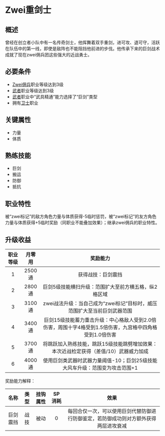 # Zwei重剑士

## 概述

曾经在创立者小队中有一名传奇剑士，他挥舞着双手重剑，进可攻、退可守，活跃在队伍中的第一线，即使是敌阵也不能阻挡他前进的步伐。他传承下来的巨剑战术成就了现在zwei佣兵团这些强大的近战勇士。

## 必要条件

* <a href="../zwei-mercenary" target="_blank">Zwei佣兵</a>职业等级达到3级
* <a href="../../../basicJob/Warrior" target="_blank">武者</a>职业等级达到3级
* <a href="../../../basicJob/Warrior" target="_blank">武者</a>职业中“武具精通”能力选择了“巨剑”类型
* 拥有<a href="../../../basicJob/Guard" target="_blank">卫士</a>职业

## 关键属性

* 力量
* 体质

## 熟练技能

* 巨剑
* 搬运
* 防御
* 抵抗

## 职业特性

被“zwei标记”的敌方角色力量与体质获得-5临时惩罚，被“zwei标记”的友方角色力量与体质获得+5临时奖励（同职业不能叠加效果）；继承zwei佣兵的职业特性。

## 升级收益

职业等级|月零用|奖励能力
:--:|:--:|:--:
1|2500通|获得战技：巨剑震挡
2|2800通|巨剑5级技能横扫升级：范围扩大至前方横五格，纵2格区域
3|3100通|zwei战法升级：当自己成为“zwei标记”目标时，威压范围扩大至当前巨剑武器范围
4|3400通|巨剑15级技能蓄力重击升级：中心格敌人受到2.0倍伤害，周围十字4格受到1.5倍伤害，九宫格中四角格受到1.0倍伤害
5|3700通|将跳跃加入熟练技能，跳跃15级技能跳劈增加效果：本次近战检定获得（差值/10）武器威力加成
6|4000通|使用巨剑类武器时武器力量阈值-10；巨剑25级技能大风车升级：范围变为攻击范围+1

奖励能力解释：

名称|类型|挂钩属性|SP消耗|效果
:--:|:--:|:--:|:--:|:--:
巨剑震挡|战技|被动|0|每回合仅一次，可以使用巨剑代替防御进行防御鉴定，若防御成功则对方额外获得两层进攻衰减
